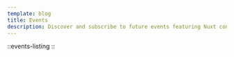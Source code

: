 ```yaml
---
template: blog
title: Events
description: Discover and subscribe to future events featuring Nuxt content, and watch previous talks from the core team and the community
---
```


::events-listing
::
